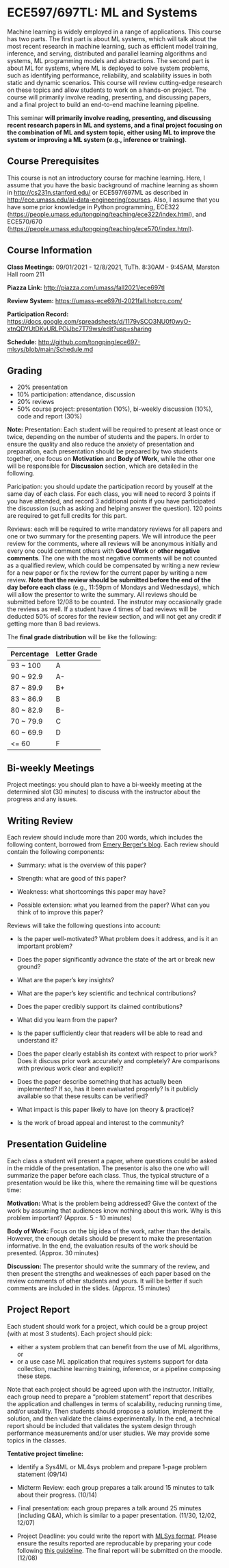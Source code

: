 # ECE597/697TL: ML and Systems

 Machine learning is widely employed in a range of applications. This course has two parts. The first part is about ML systems, which will talk about the most recent research in machine learning, such as efficient model training, inference, and serving, distributed and parallel learning algorithms and systems, ML programming models and abstractions. The second part is about ML for systems, where ML is deployed to solve system problems, such as identifying performance, reliability, and scalability issues in both static and dynamic scenarios. This course will review cutting-edge research on these topics and allow students to work on a hands-on project. The course will primarily involve reading, presenting, and discussing papers, and a final project to build an end-to-end machine learning pipeline.

This seminar **will primarily involve reading, presenting, and discussing recent research papers in ML and systems, and a final project focusing on the combination of ML and system topic, either using ML to improve the system or improving a ML system (e.g., inference or training)**.

## Course Prerequisites

This course is not an introductory course for machine learning. Here, I assume that you have the basic background of machine learning as shown in http://cs231n.stanford.edu/ or ECE597/697ML as described in http://ece.umass.edu/ai-data-engineering/courses. Also, I assume that you have some prior knowledge in Python programming, ECE322 (https://people.umass.edu/tongping/teaching/ece322/index.html), and ECE570/670 (https://people.umass.edu/tongping/teaching/ece570/index.html). 


## Course Information

**Class Meetings:** 09/01/2021 - 12/8/2021, TuTh. 8:30AM - 9:45AM, Marston Hall room 211

**Piazza Link:** http://piazza.com/umass/fall2021/ece697tl

**Review System:** https://umass-ece697tl-2021fall.hotcrp.com/

**Participation Record:** 
https://docs.google.com/spreadsheets/d/1179vSCO3NU0f0wyO-xtnQDYUtDKvURLPOiJbc7T79ws/edit?usp=sharing

**Schedule:**
http://github.com/tongping/ece697-mlsys/blob/main/Schedule.md

## Grading
- 20% presentation 
- 10% participation: attendance, discussion
- 20% reviews
- 50% course project: presentation (10%), bi-weekly discussion (10%), code and report (30%)

**Note:** 
Presentation: Each student will be required to present at least once or twice, depending on the number of students and the papers. In order to ensure the quality and also reduce the anxiety of presentation and preparation, each presentation should be prepared by two students together, one focus on **Motivation** and **Body of Work**, while the other one will be responsible for **Discussion** section, which are detailed in the following.
 
Paricipation: you should update the participation record by youself at the same day of each class. For each class, you will need to record 3 points if you have attended, and record 3 additional points if you have participated the discussion (such as asking and helping answer the question). 120 points are required to get full credits for this part. 

Reviews: each will be required to write mandatory reviews for all papers and one or two summary for the presenting papers. We will introduce the peer review for  the comments, where all reviews will be anonymous initially and every one could comment others with **Good Work** or **other negative comments**. The one with the most negative comments will be not counted as a qualified review, which could be compensated by writing a new review for a new paper or fix the review for the current paper by writing a new review. **Note that the review should be submitted before the end of the day before each class** (e.g., 11:59pm of Mondays and Wednesdays), which will allow the presentor to write the summary. All reviews should be submitted before 12/08 to be counted. The instrutor may occasionally grade the reviews as well. If a student have 4 times of bad reviews will be deducted 50% of scores for the review section, and will not get any credit if getting more than 8 bad reviews.

The **final grade distribution** will be like the following: 

| Percentage | Letter Grade |
| ----------- | ----------- |
| 93 ~ 100  | A  |
| 90 ~ 92.9 | A- |
| 87 ~ 89.9 | B+ |
| 83 ~ 86.9 | B  |
| 80 ~ 82.9 | B- |
| 70 ~ 79.9 | C  |
| 60 ~ 69.9 | D  |
| <= 60     | F  |

## Bi-weekly Meetings
Project meetings: you should plan to have a bi-weekly meeting at the determined slot (30 minutes) to discuss with the instructor about the progress and any issues. 


## Writing Review

Each review should include more than 200 words, which includes the following content, borrowed from [Emery Berger's blog](https://emeryblogger.com/). Each review should contain the following components:

- Summary: what is the overview of this paper?

- Strength: what are good of this paper? 

- Weakness: what shortcomings this paper may have? 

- Possible extension: what you learned from the paper? What can you think of to improve this paper? 

Reviews will take the following questions into account:

- Is the paper well-motivated? What problem does it address, and is it an important problem?

- Does the paper significantly advance the state of the art or break new ground?

- What are the paper’s key insights?

- What are the paper’s key scientific and technical contributions?

- Does the paper credibly support its claimed contributions?

- What did you learn from the paper?

- Is the paper sufficiently clear that readers will be able to read and understand it?

- Does the paper clearly establish its context with respect to prior work? Does it discuss prior work accurately and completely? Are comparisons with previous work clear and explicit?

- Does the paper describe something that has actually been implemented? If so, has it been evaluated properly? Is it publicly available so that these results can be verified?

- What impact is this paper likely to have (on theory & practice)?

- Is the work of broad appeal and interest to the community?

## Presentation Guideline

Each class a student will present a paper, where questions could be asked in the middle of the presentation. The presentor is also the one who will summarize the paper before each class. Thus, the typical structure of a presentation would be like this, where the remaining time will be questions time:

 **Motivation:** What is the problem being addressed? Give the context of the work by assuming that audiences know nothing about this work. Why is this problem important? (Approx. 5 - 10 minutes)
 
 **Body of Work:** Focus on the big idea of the work, rather than the details. However, the enough details should be present to make the presentation informative. In the end, the evaluation results of the work should be presented. (Approx. 30 minutes)
 
 **Discussion:** The presentor should write the summary of the review, and then present the strengths and weaknesses of each paper based on the review comments of other students and yours. It will be better if such comments are included in the slides. (Approx. 15 minutes)


## Project Report
Each student should work for a project, which could be a group project (with at most 3 students). Each project should pick:

- either a system problem that can benefit from the use of ML algorithms, or
- or a use case ML application that requires systems support for data collection, machine learning training, inference, or a pipeline composing these steps. 


Note that each project should be agreed upon with the instructor. Initially, each group need to prepare a “problem statement” report that describes the application and challenges in terms of scalability, reducing running time, and/or usability. Then students should propose a solution, implement the solution, and then validate the claims experimentally. In the end, a technical report should be included that validates the system design through performance measurements and/or user studies. We may provide some topics in the classes. 

**Tentative project timeline:**

- Identify a Sys4ML or ML4sys problem and prepare 1-page problem statement (09/14)

- Midterm Review: each group prepares a talk around 15 minutes to talk about their progress. (10/14)

- Final presentation: each group prepares a talk around 25 minutes (including Q&A), which is similar to a paper presentation. (11/30, 12/02, 12/07)

- Project Deadline: you could write the report with [MLSys format](https://mlsys.org/Conferences/2021/CallForPapers). Please ensure the results reported are reproducable by preparing your code following [this guideline](https://ctuning.org/ae/submission.html). The final report will be submitted on the moodle.   (12/08)
        
